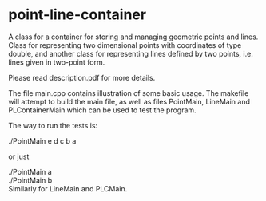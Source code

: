 # point-line-container
A class for a container for storing and managing geometric points and lines. Class for representing two dimensional points with coordinates of type double, and another class for representing lines defined by two points, i.e. lines given in two-point form.  

Please read description.pdf for more details.    

The file main.cpp contains illustration of some basic usage. The makefile will attempt to build the main file, as well as files PointMain, LineMain and PLContainerMain which can be used to test the program.  

The way to run the tests is:   

./PointMain e d c b a   

or just   

./PointMain a   
./PointMain b   
Similarly for LineMain and PLCMain.   

